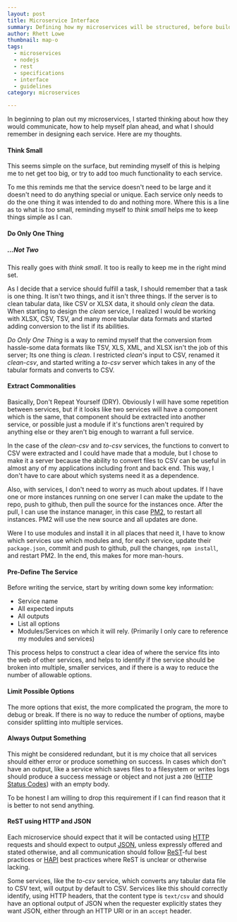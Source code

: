 ```yaml
---
layout: post
title: Microservice Interface
summary: Defining how my microservices will be structured, before building any of them
author: Rhett Lowe
thumbnail: map-o
tags: 
  - microservices
  - nodejs
  - rest
  - specifications
  - interface
  - guidelines
category: microservices

---
```


In beginning to plan out my microservices, I started thinking about how they would communicate, how to help myself plan 
ahead, and what I should remember in designing each service. Here are my thoughts.

#### Think Small

This seems simple on the surface, but reminding myself of this is helping me to net get too big, or try to add too much 
functionality to each service.

To me this reminds me that the service doesn't need to be large and it doesn't need to do anything special or unique. 
Each service only needs to do the one thing it was intended to do and nothing more. Where this is a line as to what is 
*too* small, reminding myself to *think small* helps me to keep things simple as I can.


#### Do Only One Thing
##### ...Not Two

This really goes with *think small*. It too is really to keep me in the right mind set. 

As I decide that a service should fulfill a task, I should remember that a task is one thing. It isn't two things, and 
it isn't three things. If the server is to clean tabular data, like CSV or XLSX data, it should only *clean* the data. 
When starting to design the *clean* service, I realized I would be working with XLSX, CSV, TSV, and many more tabular 
data formats and started adding conversion to the list if its abilities. 

*Do Only One Thing* is a way to remind myself that the conversion from hassle-some data formats like TSV, XLS, XML, and 
XLSX isn't the job of this server; Its one thing is *clean*. I restricted *clean*'s input to CSV, renamed it 
*clean-csv*, and started writing a *to-csv* server which takes in any of the tabular formats and converts to CSV. 


#### Extract Commonalities

Basically, Don't Repeat Yourself (DRY). Obviously I will have some repetition between services, but if it looks like two 
services will have a component which is the same, that component should be extracted into another service, or possible 
just a module if it's functions aren't required by anything else or they aren't big enough to warrant a full service.

In the case of the *clean-csv* and *to-csv* services, the functions to convert to CSV were extracted and I could have 
made that a module, but I chose to make it a server because the ability to convert files to CSV can be useful in almost 
any of my applications including front and back end. This way, I don't have to care about which systems need it as a 
dependence. 

Also, with services, I don't need to worry as much about updates. If I have one or more instances running on one server 
I can make the update to the repo, push to github, then pull the source for the instances once. After the pull, I can 
use the instance manager, in this case [PM2][5], to restart all instances. PM2 will use the new source and all updates 
are done.

Were I to use modules and install it in all places that need it, I have to know which services use which modules and, 
for each service, update their `package.json`, commit and push to github, pull the changes, `npm install`, and restart 
PM2. In the end, this makes for more man-hours. 


#### Pre-Define The Service

Before writing the service, start by writing down some key information:

- Service name
- All expected inputs
- All outputs
- List all options
- Modules/Services on which it will rely. (Primarily I only care to reference my modules and services) 

This process helps to construct a clear idea of where the service fits into the web of other services, and helps to 
identify if the service should be broken into multiple, smaller services, and if there is a way to reduce the number of 
allowable options.


#### Limit Possible Options

The more options that exist, the more complicated the program, the more to debug or break. If there is no way to reduce 
the number of options, maybe consider splitting into multiple services.


#### Always Output Something

This might be considered redundant, but it is my choice that all services should either error or produce something on 
success. In cases which don't have an output, like a service which saves files to a filesystem or writes logs should 
produce a success message or object and not just a `200` ([HTTP Status Codes][6]) with an empty body. 

To be honest I am willing to drop this requirement if I can find reason that it is better to not send anything.


#### ReST using HTTP and JSON

Each microservice should expect that it will be contacted using [HTTP][4] requests and should expect to output 
[JSON][3], unless expressly offered and stated otherwise, and all communication should follow [ReST][1]-ful best 
practices or [HAPI][2] best practices where ReST is unclear or otherwise lacking.

Some services, like the *to-csv* service, which converts any tabular data file to CSV text, will output by default to 
CSV. Services like this should correctly identify, using HTTP headers, that the content type is `text/csv` and should 
have an optional output of JSON when the requester explicitly states they want JSON, either through an HTTP URI or in an 
`accept` header.








[1]: https://en.wikipedia.org/wiki/Representational_state_transfer
[2]: https://en.wikipedia.org/wiki/HATEOAS
[3]: https://en.wikipedia.org/wiki/JSON
[4]: https://en.wikipedia.org/wiki/Hypertext_Transfer_Protocol
[5]: https://www.npmjs.com/package/pm2
[6]: http://www.w3.org/Protocols/rfc2616/rfc2616-sec10.html